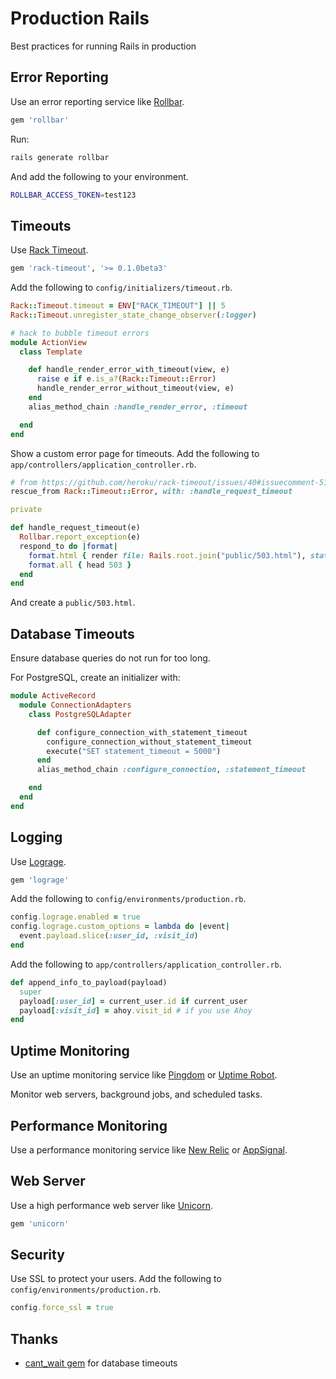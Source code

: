 # Production Rails

Best practices for running Rails in production

## Error Reporting

Use an error reporting service like [Rollbar](https://rollbar.com/).

```ruby
gem 'rollbar'
```

Run:

```sh
rails generate rollbar
```

And add the following to your environment.

```sh
ROLLBAR_ACCESS_TOKEN=test123
```

## Timeouts

Use [Rack Timeout](https://github.com/heroku/rack-timeout).

```ruby
gem 'rack-timeout', '>= 0.1.0beta3'
```

Add the following to `config/initializers/timeout.rb`.

```ruby
Rack::Timeout.timeout = ENV["RACK_TIMEOUT"] || 5
Rack::Timeout.unregister_state_change_observer(:logger)

# hack to bubble timeout errors
module ActionView
  class Template

    def handle_render_error_with_timeout(view, e)
      raise e if e.is_a?(Rack::Timeout::Error)
      handle_render_error_without_timeout(view, e)
    end
    alias_method_chain :handle_render_error, :timeout

  end
end
```

Show a custom error page for timeouts. Add the following to `app/controllers/application_controller.rb`.

```ruby
# from https://github.com/heroku/rack-timeout/issues/40#issuecomment-51865104
rescue_from Rack::Timeout::Error, with: :handle_request_timeout

private

def handle_request_timeout(e)
  Rollbar.report_exception(e)
  respond_to do |format|
    format.html { render file: Rails.root.join("public/503.html"), status: 503, layout: nil }
    format.all { head 503 }
  end
end
```

And create a `public/503.html`.

## Database Timeouts

Ensure database queries do not run for too long.

For PostgreSQL, create an initializer with:

```ruby
module ActiveRecord
  module ConnectionAdapters
    class PostgreSQLAdapter

      def configure_connection_with_statement_timeout
        configure_connection_without_statement_timeout
        execute("SET statement_timeout = 5000")
      end
      alias_method_chain :configure_connection, :statement_timeout

    end
  end
end
```

## Logging

Use [Lograge](https://github.com/roidrage/lograge).

```ruby
gem 'lograge'
```

Add the following to `config/environments/production.rb`.

```ruby
config.lograge.enabled = true
config.lograge.custom_options = lambda do |event|
  event.payload.slice(:user_id, :visit_id)
end
```

Add the following to `app/controllers/application_controller.rb`.

```ruby
def append_info_to_payload(payload)
  super
  payload[:user_id] = current_user.id if current_user
  payload[:visit_id] = ahoy.visit_id # if you use Ahoy
end
```

## Uptime Monitoring

Use an uptime monitoring service like [Pingdom](https://www.pingdom.com/) or [Uptime Robot](https://uptimerobot.com/).

Monitor web servers, background jobs, and scheduled tasks.

## Performance Monitoring

Use a performance monitoring service like [New Relic](http://newrelic.com/) or [AppSignal](https://appsignal.com/).

## Web Server

Use a high performance web server like [Unicorn](http://unicorn.bogomips.org/).

```ruby
gem 'unicorn'
```

## Security

Use SSL to protect your users. Add the following to `config/environments/production.rb`.

```ruby
config.force_ssl = true
```

## Thanks

- [cant_wait gem](https://github.com/CarlosCD/cant_wait) for database timeouts
